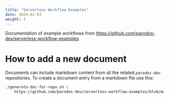 ```yaml
---
title: "Serverless Workflow Examples"
date: 2024-03-03
weight: 3
---
```


Documentation of example workflows from https://github.com/parodos-dev/serverless-workflow-examples

# How to add a new document
Documents can include markdown content from all the related *`parodos-dev`* repositories. 
To create a document entry from a markdown file use this:

```bash
./generate-doc-for-repo.sh \
    https://github.com/parodos-dev/serverless-workflow-examples/blob/main/README.md > content/docs/workflow-examples/newdoc.md
```
